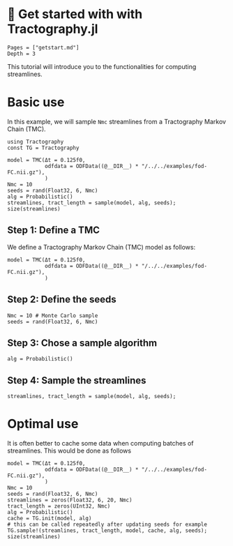 # 🚀 Get started with with Tractography.jl
```@contents
Pages = ["getstart.md"]
Depth = 3
```

This tutorial will introduce you to the functionalities for computing streamlines.

# Basic use

In this example, we will sample `Nmc` streamlines from a Tractography Markov Chain (TMC).

```@example GS
using Tractography
const TG = Tractography

model = TMC(Δt = 0.125f0,
            odfdata = ODFData((@__DIR__) * "/../../examples/fod-FC.nii.gz"),
            )
Nmc = 10
seeds = rand(Float32, 6, Nmc)
alg = Probabilistic()
streamlines, tract_length = sample(model, alg, seeds);
size(streamlines)
```

## Step 1: Define a TMC

We define a Tractography Markov Chain (TMC) model as follows:

```@example GS
model = TMC(Δt = 0.125f0,
            odfdata = ODFData((@__DIR__) * "/../../examples/fod-FC.nii.gz"),
            )
```

## Step 2: Define the seeds

```@example GS
Nmc = 10 # Monte Carlo sample
seeds = rand(Float32, 6, Nmc)
```

## Step 3: Chose a sample algorithm

```@example GS
alg = Probabilistic()
```

## Step 4: Sample the streamlines
```@example GS
streamlines, tract_length = sample(model, alg, seeds);
```

# Optimal use

It is often better to cache some data when computing batches of streamlines. This would be done as follows

```@example GS
model = TMC(Δt = 0.125f0,
            odfdata = ODFData((@__DIR__) * "/../../examples/fod-FC.nii.gz"),
            )
Nmc = 10
seeds = rand(Float32, 6, Nmc)
streamlines = zeros(Float32, 6, 20, Nmc)
tract_length = zeros(UInt32, Nmc)
alg = Probabilistic()
cache = TG.init(model, alg)
# this can be called repeatedly after updating seeds for example
TG.sample!(streamlines, tract_length, model, cache, alg, seeds);
size(streamlines)
```